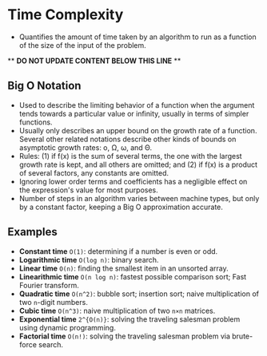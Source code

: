 Time Complexity
===============

* Quantifies the amount of time taken by an algorithm to run as a function of the size of the input of the problem.

** **DO NOT UPDATE CONTENT BELOW THIS LINE** **

Big O Notation
--------------

* Used to describe the limiting behavior of a function when the argument tends towards a particular value or infinity, usually in terms of simpler functions.
* Usually only describes an upper bound on the growth rate of a function. Several other related notations describe other kinds of bounds on asymptotic growth rates: o, Ω, ω, and Θ.
* Rules: (1) if f(x) is the sum of several terms, the one with the largest growth rate is kept, and all others are omitted; and (2) if f(x) is a product of several factors, any constants are omitted.
* Ignoring lower order terms and coefficients has a negligible effect on the expression's value for most purposes.
* Number of steps in an algorithm varies between machine types, but only by a constant factor, keeping a Big O approximation accurate.

Examples
--------

* **Constant time** `O(1)`: determining if a number is even or odd.
* **Logarithmic time** `O(log n)`: binary search.
* **Linear time** `O(n)`: finding the smallest item in an unsorted array.
* **Linearithmic time** `O(n log n)`: fastest possible comparison sort; Fast Fourier transform.
* **Quadratic time** `O(n^2)`: bubble sort; insertion sort; naive multiplication of two `n`-digit numbers.
* **Cubic time** `O(n^3)`: naive multiplication of two `n×n` matrices.
* **Exponential time** `2^{O(n)}`: solving the traveling salesman problem using dynamic programming.
* **Factorial time** `O(n!)`: solving the traveling salesman problem via brute-force search.

